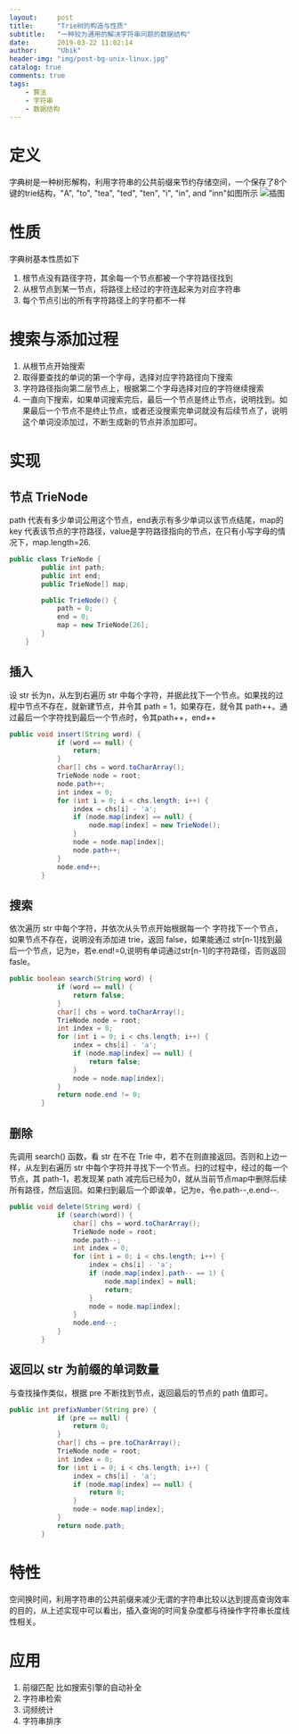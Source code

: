 ```yaml
---
layout:     post
title:      "Trie树的构造与性质"
subtitle:   "一种较为通用的解决字符串问题的数据结构"
date:       2019-03-22 11:02:14
author:     "Ubik"
header-img: "img/post-bg-unix-linux.jpg"
catalog: true
comments: true
tags:
    - 算法
    - 字符串
    - 数据结构
---
```


# 定义
字典树是一种树形解构，利用字符串的公共前缀来节约存储空间，一个保存了8个键的trie结构，"A", "to", "tea", "ted", "ten", "i", "in", and "inn"如图所示
![插图]({{site.baseurl}}/img/in-post/9562B0F2A18AF2A1D23EB4B276FA7304.jpg)
# 性质
字典树基本性质如下
1. 根节点没有路径字符，其余每一个节点都被一个字符路径找到
2. 从根节点到某一节点，将路径上经过的字符连起来为对应字符串
3. 每个节点引出的所有字符路径上的字符都不一样

# 搜索与添加过程
1. 从根节点开始搜索
2. 取得要查找的单词的第一个字母，选择对应字符路径向下搜索
3. 字符路径指向第二层节点上，根据第二个字母选择对应的字符继续搜索
4. 一直向下搜索，如果单词搜索完后，最后一个节点是终止节点，说明找到。如果最后一个节点不是终止节点，或者还没搜索完单词就没有后续节点了，说明这个单词没添加过，不断生成新的节点并添加即可。

# 实现
## 节点 TrieNode
path 代表有多少单词公用这个节点，end表示有多少单词以该节点结尾，map的key 代表该节点的字符路径，value是字符路径指向的节点，在只有小写字母的情况下，map.length=26.
```java
public class TrieNode {
		public int path;
		public int end;
		public TrieNode[] map;

		public TrieNode() {
			path = 0;
			end = 0;
			map = new TrieNode[26];
		}
	}
```
## 插入
设 str 长为n，从左到右遍历 str 中每个字符，并据此找下一个节点。如果找的过程中节点不存在，就新建节点，并令其 path = 1，如果存在，就令其 path++。通过最后一个字符找到最后一个节点时，令其path++，end++
```java
public void insert(String word) {
			if (word == null) {
				return;
			}
			char[] chs = word.toCharArray();
			TrieNode node = root;
			node.path++;
			int index = 0;
			for (int i = 0; i < chs.length; i++) {
				index = chs[i] - 'a';
				if (node.map[index] == null) {
					node.map[index] = new TrieNode();
				}
				node = node.map[index];
				node.path++;
			}
			node.end++;
		}
```
## 搜索
依次遍历 str 中每个字符，并依次从头节点开始根据每一个 字符找下一个节点，如果节点不存在，说明没有添加进 trie，返回 false，如果能通过 str[n-1]找到最后一个节点，记为e，若e.end!=0,说明有单词通过str[n-1]的字符路径，否则返回fasle。
```java
public boolean search(String word) {
			if (word == null) {
				return false;
			}
			char[] chs = word.toCharArray();
			TrieNode node = root;
			int index = 0;
			for (int i = 0; i < chs.length; i++) {
				index = chs[i] - 'a';
				if (node.map[index] == null) {
					return false;
				}
				node = node.map[index];
			}
			return node.end != 0;
		}
```
## 删除
先调用 search() 函数，看 str 在不在 Trie 中，若不在则直接返回。否则和上边一样，从左到右遍历 str 中每个字符并寻找下一个节点。扫的过程中，经过的每一个节点，其 path-1，若发现某 path 减完后已经为0，就从当前节点map中删除后续所有路径，然后返回。如果扫到最后一个即诶单，记为e，令e.path--,e.end--.
```java
public void delete(String word) {
			if (search(word)) {
				char[] chs = word.toCharArray();
				TrieNode node = root;
				node.path--;
				int index = 0;
				for (int i = 0; i < chs.length; i++) {
					index = chs[i] - 'a';
					if (node.map[index].path-- == 1) {
						node.map[index] = null;
						return;
					}
					node = node.map[index];
				}
				node.end--;
			}
		}
```
## 返回以 str 为前缀的单词数量
与查找操作类似，根据 pre 不断找到节点，返回最后的节点的 path 值即可。
```java
public int prefixNumber(String pre) {
			if (pre == null) {
				return 0;
			}
			char[] chs = pre.toCharArray();
			TrieNode node = root;
			int index = 0;
			for (int i = 0; i < chs.length; i++) {
				index = chs[i] - 'a';
				if (node.map[index] == null) {
					return 0;
				}
				node = node.map[index];
			}
			return node.path;
		}
```
# 特性
空间换时间，利用字符串的公共前缀来减少无谓的字符串比较以达到提高查询效率的目的，从上述实现中可以看出，插入查询的时间复杂度都与待操作字符串长度线性相关。
# 应用
1. 前缀匹配 
比如搜索引擎的自动补全
2. 字符串检索 
3. 词频统计 
4. 字符串排序
